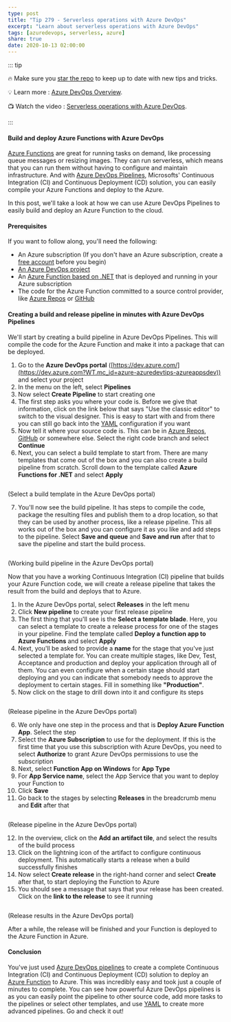 ```yaml
---
type: post
title: "Tip 279 - Serverless operations with Azure DevOps"
excerpt: "Learn about serverless operations with Azure DevOps"
tags: [azuredevops, serverless, azure]
share: true
date: 2020-10-13 02:00:00
---
```


::: tip 

:fire: Make sure you [star the repo](http://azuredev.tips?WT.mc_id=azure-azuredevtips-azureappsdev) to keep up to date with new tips and tricks.

:bulb: Learn more : [Azure DevOps Overview](https://azure.microsoft.com/en-us/services/devops?WT.mc_id=azure-azuredevtips-azureappsdev). 

:tv: Watch the video : [Serverless operations with Azure DevOps](leave-blank?WT.mc_id=youtube-azuredevtips-azureappsdev).

:::

#### Build and deploy Azure Functions with Azure DevOps
[Azure Functions](https://azure.microsoft.com/services/functions?WT.mc_id=azure-azuredevtips-azureappsdev) are great for running tasks on demand, like processing queue messages or resizing images. They can run serverless, which means that you can run them without having to configure and maintain infrastructure. And with [Azure DevOps Pipelines](https://azure.microsoft.com/services/devops/pipelines?WT.mc_id=azure-azuredevtips-azureappsdev), Microsofts' Continuous Integration (CI) and Continuous Deployment (CD) solution, you can easily compile your Azure Functions and deploy to the Azure.

In this post, we'll take a look at how we can use Azure DevOps Pipelines to easily build and deploy an Azure Function to the cloud.

#### Prerequisites
If you want to follow along, you'll need the following:
* An Azure subscription (If you don't have an Azure subscription, create a [free account](https://azure.microsoft.com/free/?WT.mc_id=azure-azuredevtips-azureappsdev) before you begin)
* [An Azure DevOps project](https://docs.microsoft.com/azure/devops/organizations/projects/create-project?WT.mc_id=docs-azuredevtips-azureappsdev )
* An [Azure Function based on .NET](https://azure.microsoft.com/services/functions?WT.mc_id=azure-azuredevtips-azureappsdev) that is deployed and running in your Azure subscription
* The code for the Azure Function committed to a source control provider, like [Azure Repos](https://azure.microsoft.com/services/devops/repos?WT.mc_id=azure-azuredevtips-azureappsdev) or [GitHub](https://github.com/?WT.mc_id=github-azuredevtips-azureappsdev)

#### Creating a build and release pipeline in minutes with Azure DevOps Pipelines
We'll start by creating a build pipeline in Azure DevOps Pipelines. This will compile the code for the Azure Function and make it into a package that can be deployed.

1. Go to the **Azure DevOps portal** ([https://dev.azure.com/](https://dev.azure.com?WT.mc_id=azure-azuredevtips-azureappsdev)) and select your project
2. In the menu on the left, select **Pipelines**
3. Now select **Create Pipeline** to start creating one
4. The first step asks you where your code is. Before we give that information, click on the link below that says "Use the classic editor" to switch to the visual designer. This is easy to start with and from there you can still go back into the [YAML](https://docs.microsoft.com/azure/devops/pipelines/yaml-schema?WT.mc_id=docs-azuredevtips-azureappsdev) configuration if you want
4. Now tell it where your source code is. This can be in [Azure Repos](https://azure.microsoft.com/services/devops/repos?WT.mc_id=azure-azuredevtips-azureappsdev), [GitHub](https://github.com/?WT.mc_id=github-azuredevtips-azureappsdev) or somewhere else. Select the right code branch and select **Continue**
5. Next, you can select a build template to start from. There are many templates that come out of the box and you can also create a build pipeline from scratch. Scroll down to the template called **Azure Functions for .NET** and select **Apply**

<img :src="$withBase('/files/65selectatemplate.png')">

(Select a build template in the Azure DevOps portal)

7. You'll now see the build pipeline. It has steps to compile the code, package the resulting files and publish them to a drop location, so that they can be used by another process, like a release pipeline. This all works out of the box and you can configure it as you like and add steps to the pipeline. Select **Save and queue** and **Save and run** after that to save the pipeline and start the build process. 

<img :src="$withBase('/files/65buildpipeline.png')">

(Working build pipeline in the Azure DevOps portal)

Now that you have a working Continuous Integration (CI) pipeline that builds your Azure Function code, we will create a release pipeline that takes the result from the build and deploys that to Azure.

1. In the Azure DevOps portal, select **Releases** in the left menu
2. Click **New pipeline** to create your first release pipeline
3. The first thing that you'll see is the **Select a template blade**. Here, you can select a template to create a release process for one of the stages in your pipeline. Find the template called **Deploy a function app to Azure Functions** and select **Apply**
4. Next, you'll be asked to provide a **name** for the stage that you've just selected a template for. You can create multiple stages, like Dev, Test, Acceptance and production and deploy your application through all of them. You can even configure when a certain stage should start deploying and you can indicate that somebody needs to approve the deployment to certain stages. Fill in something like **"Production"**.
5. Now click on the stage to drill down into it and configure its steps

<img :src="$withBase('/files/65releasepipeline.png')">

(Release pipeline in the Azure DevOps portal)

6. We only have one step in the process and that is **Deploy Azure Function App**. Select the step
7. Select the **Azure Subscription** to use for the deployment. If this is the first time that you use this subscription with Azure DevOps, you need to select **Authorize** to grant Azure DevOps permissions to use the subscription
8. Next, select **Function App on Windows** for **App Type**
9. For **App Service name**, select the App Service that you want to deploy your Function to
10. Click **Save**
11. Go back to the stages by selecting **Releases** in the breadcrumb menu and **Edit** after that

<img :src="$withBase('/files/65releasepipelineoverview.png')">

(Release pipeline in the Azure DevOps portal)

12. In the overview, click on the **Add an artifact tile**, and select the results of the build process
13. Click on the lightning icon of the artifact to configure continuous deployment. This automatically starts a release when a build successfully finishes
14. Now select **Create release** in the right-hand corner and select **Create** after that, to start deploying the Function to Azure
15. You should see a message that says that your release has been created. Click on the **link to the release** to see it running

<img :src="$withBase('/files/65result.png')">

(Release results in the Azure DevOps portal)

After a while, the release will be finished and your Function is deployed to the Azure Function in Azure.

#### Conclusion
You've just used [Azure DevOps pipelines](https://azure.microsoft.com/services/devops/pipelines?WT.mc_id=azure-azuredevtips-azureappsdev) to create a complete Continuous Integration (CI) and Continuous Deployment (CD) solution to deploy an [Azure Function](https://azure.microsoft.com/services/functions?WT.mc_id=azure-azuredevtips-azureappsdev) to Azure. This was incredibly easy and took just a couple of minutes to complete. You can see how powerful Azure DevOps pipelines is as you can easily point the pipeline to other source code, add more tasks to the pipelines or select other templates, and use [YAML](https://docs.microsoft.com/azure/devops/pipelines/yaml-schema?WT.mc_id=docs-azuredevtips-azureappsdev) to create more advanced pipelines. Go and check it out!